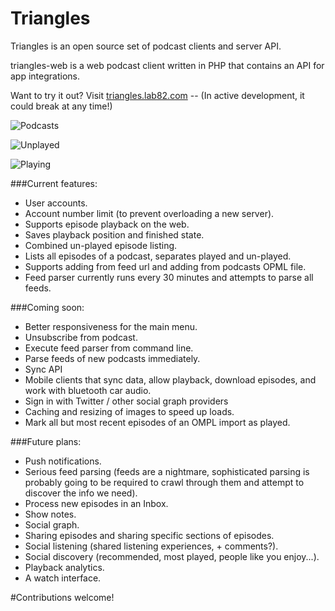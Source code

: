 Triangles
=========

Triangles is an open source set of podcast clients and server API.

triangles-web is a web podcast client written in PHP that contains an API for app integrations.

Want to try it out? Visit [triangles.lab82.com](https://triangles.lab82.com) -- (In active development, it could break at any time!)

![Podcasts](http://lab82.com/podcasts.png)

![Unplayed](http://lab82.com/unplayed.png)

![Playing](http://lab82.com/playing.png)

###Current features:

- User accounts.
- Account number limit (to prevent overloading a new server).
- Supports episode playback on the web.
- Saves playback position and finished state.
- Combined un-played episode listing.
- Lists all episodes of a podcast, separates played and un-played.
- Supports adding from feed url and adding from podcasts OPML file.
- Feed parser currently runs every 30 minutes and attempts to parse all feeds.

###Coming soon:

- Better responsiveness for the main menu.
- Unsubscribe from podcast.
- Execute feed parser from command line.
- Parse feeds of new podcasts immediately.
- Sync API
- Mobile clients that sync data, allow playback, download episodes, and work with bluetooth car audio.
- Sign in with Twitter / other social graph providers
- Caching and resizing of images to speed up loads.
- Mark all but most recent episodes of an OMPL import as played.

###Future plans:

- Push notifications.
- Serious feed parsing (feeds are a nightmare, sophisticated parsing is probably going to be required to crawl through them and attempt to discover the info we need).
- Process new episodes in an Inbox.
- Show notes.
- Social graph.
- Sharing episodes and sharing specific sections of episodes.
- Social listening (shared listening experiences, + comments?).
- Social discovery (recommended, most played, people like you enjoy...).
- Playback analytics.
- A watch interface.

#Contributions welcome!